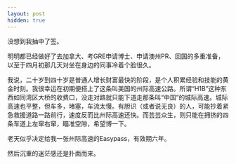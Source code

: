 ```yaml
---
layout: post
hidden: true
---
```

没想到我抽中了签。

明明都已经做好了去加拿大、考GRE申请博士、申请澳州PR、回国的多重准备，以至于四月初那几天对坐在身边的同事冷着个脸很久。

我说，二十岁到四十岁是普通人增长财富最快的阶段，是个人积累经验和技能的黄金时刻。我很幸运在初期便搭上了这条叫美国的州际高速公路。所谓“H1B”这种东西如同湾区大桥的收费口，没走对路就只能下道走那条叫“中国”的城际高速。城际高速也平整，但车多，堵塞，车流太慢。有胆识（或者说无良）的人，可能抄着紧急救援道路一路前行，速度反而比州际高速还快。而芸芸众生，则只能在拥挤的四条车道上左窜右窜，瞄准空隙，希望博一下。

老天似乎决定给我一张州际高速的Easypass，有效期六年。

然后沉重的迷茫感还是扑面而来。